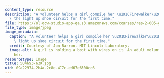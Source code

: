 ```yaml
---
content_type: resource
description: "A volunteer helps a girl compile her \u201CFirewalker\u201D code on\
  \ the light up shoe circuit for the first time."
file: https://ol-ocw-studio-app-qa.s3.amazonaws.com/courses/res-2-005-girls-who-build-make-your-own-wearables-workshop-spring-2015/09a229742b4a2c8e477ced67e6500cc6_504693-63D.jpg
file_type: image/jpeg
image_metadata:
  caption: "A volunteer helps a girl compile her \u201CFirewalker\u201D code on the\
    \ light up shoe circuit for the first time."
  credit: Courtesy of Jon Barron, MIT Lincoln Laboratory.
  image-alt: A girl is holding a boot with wires on it. An adult volunteer is helping
    her.
resourcetype: Image
title: 504693-63D.jpg
uid: 09a22974-2b4a-2c8e-477c-ed67e6500cc6
---
```

